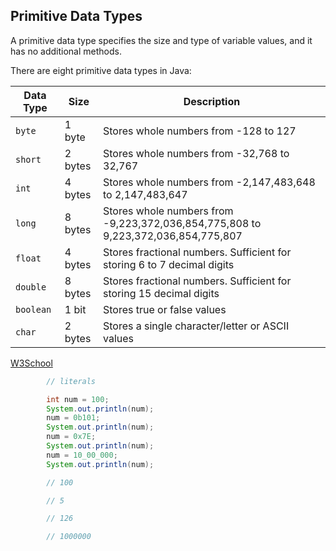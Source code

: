 
## Primitive Data Types

A primitive data type specifies the size and type of variable values, and it has no additional methods.

There are eight primitive data types in Java:

|Data Type|Size|Description|
|---|---|---|
|`byte`|1 byte|Stores whole numbers from -128 to 127|
|`short`|2 bytes|Stores whole numbers from -32,768 to 32,767|
|`int`|4 bytes|Stores whole numbers from -2,147,483,648 to 2,147,483,647|
|`long`|8 bytes|Stores whole numbers from -9,223,372,036,854,775,808 to 9,223,372,036,854,775,807|
|`float`|4 bytes|Stores fractional numbers. Sufficient for storing 6 to 7 decimal digits|
|`double`|8 bytes|Stores fractional numbers. Sufficient for storing 15 decimal digits|
|`boolean`|1 bit|Stores true or false values|
|`char`|2 bytes|Stores a single character/letter or ASCII values|


[W3School](https://www.w3schools.com/java/java_data_types.asp0)



```java
        // literals

        int num = 100;
        System.out.println(num);
        num = 0b101;
        System.out.println(num);
        num = 0x7E;
        System.out.println(num);
        num = 10_00_000;
        System.out.println(num);

        // 100

        // 5

        // 126

        // 1000000
```

